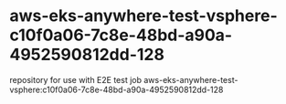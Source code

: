 # aws-eks-anywhere-test-vsphere-c10f0a06-7c8e-48bd-a90a-4952590812dd-128
repository for use with E2E test job aws-eks-anywhere-test-vsphere:c10f0a06-7c8e-48bd-a90a-4952590812dd-128
